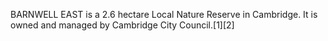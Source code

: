 BARNWELL EAST is a 2.6 hectare Local Nature Reserve in Cambridge. It is owned and managed by Cambridge City Council.[1][2]
